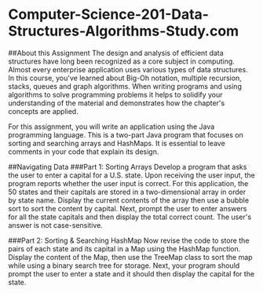 # Computer-Science-201-Data-Structures-Algorithms-Study.com
##About this Assignment
The design and analysis of efficient data structures have long been recognized as a core subject in computing. Almost every enterprise application uses various types of data structures. In this course, you've learned about Big-Oh notation, multiple recursion, stacks, queues and graph algorithms. When writing programs and using algorithms to solve programming problems it helps to solidify your understanding of the material and demonstrates how the chapter's concepts are applied.

For this assignment, you will write an application using the Java programming language. This is a two-part Java program that focuses on sorting and searching arrays and HashMaps. It is essential to leave comments in your code that explain its design.

##Navigating Data
###Part 1: Sorting Arrays
Develop a program that asks the user to enter a capital for a U.S. state. Upon receiving the user input, the program reports whether the user input is correct. For this application, the 50 states and their capitals are stored in a two-dimensional array in order by state name. Display the current contents of the array then use a bubble sort to sort the content by capital. Next, prompt the user to enter answers for all the state capitals and then display the total correct count. The user's answer is not case-sensitive.

###Part 2: Sorting & Searching HashMap
Now revise the code to store the pairs of each state and its capital in a Map using the HashMap function. Display the content of the Map, then use the TreeMap class to sort the map while using a binary search tree for storage. Next, your program should prompt the user to enter a state and it should then display the capital for the state.
